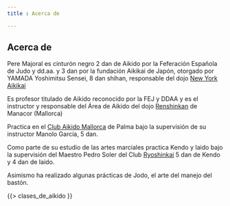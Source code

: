 ```yaml
---
title : Acerca de 

---
```


## Acerca de 

Pere Majoral es cinturón negro 2 dan de Aikido por la Feferación Española de Judo y dd.aa. y 3 dan por la fundación Aikikai de Japón, otorgado por YAMADA Yoshimitsu Sensei, 8 dan shihan, responsable del dojo [New York Aikikai](http://www.nyaikikai.com/)
        
Es profesor titulado de Aikido reconocido por la FEJ y DDAA y es el instructor y responsable del Área de Aikido del dojo [Renshinkan][mapa] de Manacor (Mallorca)

Practica en el [Club Aikido Mallorca](http://aikidomallorca.com) de Palma bajo la supervisión de su instructor Manolo García, 5 dan.

Como parte de su estudio de las artes marciales practica Kendo y Iaido bajo la supervisión del Maestro Pedro Soler del Club [Ryoshinkai](http://ryoshinkai.com/) 5 dan de Kendo y 4 dan de Iaido.

Asimismo ha realizado algunas prácticas de Jodo, el arte del manejo del bastón.

{{> clases_de_aikido }}

[mapa]: http://maps.google.es/maps/place?f=q&amp;source=s_q&amp;hl=es&amp;geocode=&amp;q=renshinkanmallorca.com&amp;vps=1&amp;jsv=168d&amp;sspn=9.133974,19.511719&amp;ie=UTF8&amp;ei=sV1rSuK2GsKnjAfSgcGIBA&amp;sig2=kJgjsRS3tySE5nJcp5oJLA&amp;cd=1&amp;usq=renshinkanmallorca.com&amp;fb=1&amp;cid=1820543519281613502